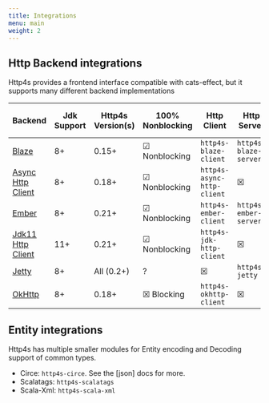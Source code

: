 ```yaml
---
title: Integrations
menu: main
weight: 2
---
```


## Http Backend integrations

Http4s provides a frontend interface compatible with cats-effect, but it supports many different backend implementations

| Backend                                                                       | Jdk Support | Http4s Version(s) | 100% Nonblocking               | Http Client                | Http Server           | Websocket Client   | Websocket Server | Proxy support (Client) |
|-------------------------------------------------------------------------------|-------------|-------------------|--------------------------------|----------------------------|-----------------------|--------------------|------------------|------------------------|
| [Blaze](https://github.com/http4s/blaze)                                      | 8+          | 0.15+             | ☑︎ Nonblocking                  | `http4s-blaze-client`      | `http4s-blaze-server` | ☒                | ☒              | ☒                    |
| [Async Http Client](https://github.com/AsyncHttpClient/async-http-client)     | 8+          | 0.18+             | ☑︎ Nonblocking | `http4s-async-http-client` | ☒                   | ☒                | ☒              | ☑︎     |
| [Ember](https://github.com/http4s/http4s)                                     | 8+          | 0.21+             | ☑︎ Nonblocking | `http4s-ember-client`      | `http4s-ember-server` | ?                  | ?                | ☒                    |
| [Jdk11 Http Client](https://jdk-http-client.http4s.org/stable/)               | 11+         | 0.21+             | ☑︎ Nonblocking | `http4s-jdk-http-client`   | ☒                   | ☑︎ | ☒              | ☑︎     |
| [Jetty](https://www.eclipse.org/jetty/)                                       | 8+          | All (0.2+)        | ?                              | ☒                        | `http4s-jetty`        |                    |                  | ☑︎     |
| [OkHttp](https://square.github.io/okhttp/4.x/okhttp/okhttp3/-ok-http-client/) | 8+          | 0.18+             | ☒ Blocking                   | `http4s-okhttp-client`     | ☒                   | ☒                | ☒              | ☑︎     |

## Entity integrations

Http4s has multiple smaller modules for Entity encoding and Decoding support of common types.

- Circe: `http4s-circe`. See the [json] docs for more.
- Scalatags: `http4s-scalatags`
- Scala-Xml: `http4s-scala-xml`
